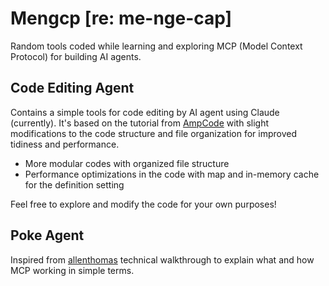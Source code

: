 # Mengcp [re: me-nge-cap]
Random tools coded while learning and exploring MCP (Model Context Protocol) for building AI agents.

## Code Editing Agent
Contains a simple tools for code editing by AI agent using Claude (currently). It's based on the tutorial from [AmpCode](https://ampcode.com/how-to-build-an-agent) with slight modifications to the code structure and file organization for improved tidiness and performance.

- More modular codes with organized file structure
- Performance optimizations in the code with map and in-memory cache for the definition setting

Feel free to explore and modify the code for your own purposes!

## Poke Agent
Inspired from [allenthomas](https://allenthomas.vercel.app/posts/mcp) technical walkthrough to explain what and how MCP working in simple terms.
